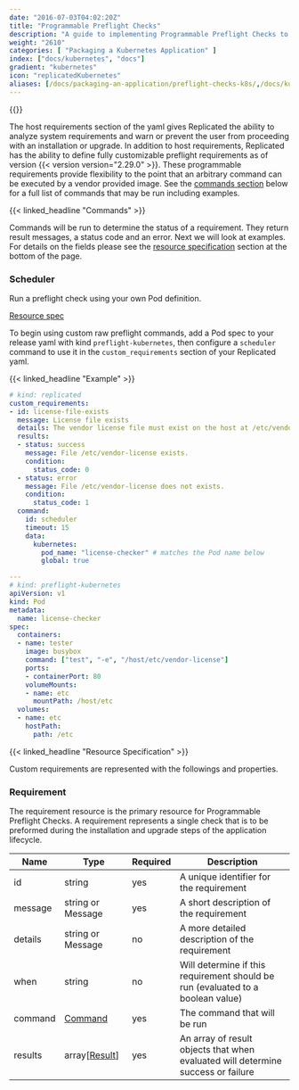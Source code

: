 ```yaml
---
date: "2016-07-03T04:02:20Z"
title: "Programmable Preflight Checks"
description: "A guide to implementing Programmable Preflight Checks to analyze customer systems to determine if the environment meets the minimum requirements for installation or update."
weight: "2610"
categories: [ "Packaging a Kubernetes Application" ]
index: ["docs/kubernetes", "docs"]
gradient: "kubernetes"
icon: "replicatedKubernetes"
aliases: [/docs/packaging-an-application/preflight-checks-k8s/,/docs/kubernetes/packaging-an-application/preflight-checks]
---
```


{{<legacynotice>}}

The host requirements section of the yaml gives Replicated the ability to analyze system requirements and warn or prevent the user from proceeding with an installation or upgrade. In addition to host requirements, Replicated has the ability to define fully customizable preflight requirements as of version {{< version version="2.29.0" >}}. These programmable requirements provide flexibility to the point that an arbitrary command can be executed by a vendor provided image. See the [commands section](#commands) below for a full list of commands that may be run including examples.

{{< linked_headline "Commands" >}}

Commands will be run to determine the status of a requirement. They return result messages, a status code and an error. Next we will look at examples. For details on the fields please see the [resource specification](#resource-specification) section at the bottom of the page.

### Scheduler

Run a preflight check using your own Pod definition.

[Resource spec](/docs/kubernetes/packaging-an-application/commands-reference/#scheduler)

To begin using custom raw preflight commands, add a Pod spec to your release yaml with kind `preflight-kubernetes`, then configure a `scheduler` command to use it in the `custom_requirements` section of your Replicated yaml.

{{< linked_headline "Example" >}}

```yaml
# kind: replicated
custom_requirements:
- id: license-file-exists
  message: License file exists
  details: The vendor license file must exist on the host at /etc/vendor-license
  results:
  - status: success
    message: File /etc/vendor-license exists.
    condition:
      status_code: 0
  - status: error
    message: File /etc/vendor-license does not exists.
    condition:
      status_code: 1
  command:
    id: scheduler
    timeout: 15
    data:
      kubernetes:
        pod_name: "license-checker" # matches the Pod name below
        global: true

---
# kind: preflight-kubernetes
apiVersion: v1
kind: Pod
metadata:
  name: license-checker
spec:
  containers:
  - name: tester
    image: busybox
    command: ["test", "-e", "/host/etc/vendor-license"]
    ports:
    - containerPort: 80
    volumeMounts:
    - name: etc
      mountPath: /host/etc
  volumes:
  - name: etc
    hostPath:
      path: /etc
```

{{< linked_headline "Resource Specification" >}}

Custom requirements are represented with the followings and properties.

### Requirement

The requirement resource is the primary resource for Programmable Preflight Checks. A requirement represents a single check that is to be preformed during the installation and upgrade steps of the application lifecycle.

| **Name** | **Type** | **Required** | **Description** |
|----------|----------|--------------|-----------------|
| id | string | yes | A unique identifier for the requirement |
| message | string or Message | yes | A short description of the requirement |
| details | string or Message | no | A more detailed description of the requirement |
| when | string | no | Will determine if this requirement should be run (evaluated to a boolean value) |
| command | [Command](/docs/kubernetes/packaging-an-application/commands-reference/#command) | yes | The command that will be run |
| results | array\[[Result](/docs/kubernetes/packaging-an-application/commands-reference/#result)\] | yes | An array of result objects that when evaluated will determine success or failure |
